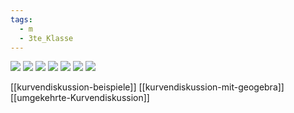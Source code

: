 ```yaml
---
tags:
  - m
  - 3te_Klasse
---
```

![](Pasted%20image%2020241104121952.png)
![](Pasted%20image%2020241104122522.png)
![](Pasted%20image%2020241104123211.png)
![](Pasted%20image%2020241104123217.png)
![](Pasted%20image%2020241104122634.png)
![](Pasted%20image%2020241104123141.png)
![](Pasted%20image%2020241118175605.png)


[[kurvendiskussion-beispiele]]
[[kurvendiskussion-mit-geogebra]]
[[umgekehrte-Kurvendiskussion]]